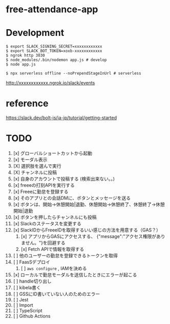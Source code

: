 # free-attendance-app



# Development

```
$ export SLACK_SIGNING_SECRET=xxxxxxxxxxxx
$ export SLACK_BOT_TOKEN=xoxb-xxxxxxxxxxxx
$ ngrok http 3030
$ node_modules/.bin/nodemon app.js # develop
$ node app.js

$ npx serverless offline --noPrependStageInUrl # serverless
```

http://xxxxxxxxxxxx.ngrok.io/slack/events

# reference

https://slack.dev/bolt-js/ja-jp/tutorial/getting-started


# TODO

1. [x] グローバルショートカットから起動
2. [x] モーダル表示
3. [X] 選択肢を選んで実行
3. [X] チャンネルに投稿
4. [x] 自身のアカウントで投稿する (検索出来ない。。)
5. [x] freeeの打刻APIを実行する
6. [x] Freeeに勤怠を登録する
7. [x] そのアプリとの会話DMに、ボタンとメッセージを送る
8. [x] ボタンは、開始→休憩開始|退勤、休憩開始→休憩終了、休憩終了→休憩開始|退勤
9. [x] ボタンを押したらチャンネルにも投稿
10. [x] Slackのステータスを変更する
11. [x] SlackIDからFreeeIDを取得するいい感じの方法を用意する（GAS？）
    1. [x] アプリからGASにアクセスする、 {"message":"アクセス権限がありません。"}を回避する
    2. [x] Fetch APIで情報を取得する
12. [ ] 他のユーザーの勤怠を登録できるトークンを取得
13. [ ] FaasSデプロイ
    1.  [ ] `aws configure` , IAMを決める
14. [x] ローカルで勤怠モーダルを送信したときにエラーが起こる
15. [ ] handle切り出し
16. [ ] kibela書く
17. [ ] GSSにID書いていない人のためのエラー
18. [ ] Jest
19. [ ] Import
20. [ ] TypeScript
21. [ ] Github Actions
